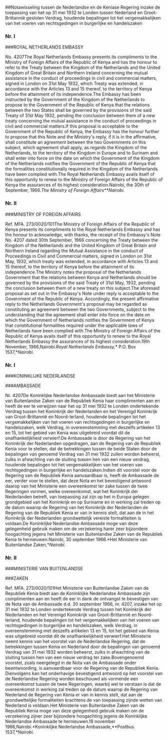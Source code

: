 <meta http-equiv='Content-Type' content='text/html; charset=utf-8' />

##Notawisseling tussen de Nederlandse en de Keniase Regering inzake de toepassing van het op 31 mei 1932 te Londen tussen Nederland en Groot-Brittannië gesloten Verdrag, houdende bepalingen tot het vergemakkelijken van het voeren van rechtsgedingen in burgerlijke en handelszaken

### Nr.  I  

###ROYAL NETHERLANDS EMBASSY

No. 4207The Royal Netherlands Embassy presents its compliments to the Ministry of Foreign Affairs of the Republic of Kenya and has the honour to refer to the Treaty between the Kingdom of the Netherlands and the United Kingdom of Great Britain and Northern Ireland concerning the mutual assistance in the conduct of proceedings in civil and commercial matters, signed in London on 31st May 1932, which Treaty was extended, in accordance with the Articles 13 and 15 thereof, to the territory of Kenya before the attainment of its independence.The Embassy has been instructed by the Government of the Kingdom of the Netherlands to propose to the Government of the Republic of Kenya that the relations between the two States shall be governed by the provisions of the said Treaty of 31st May 1932, pending the conclusion between them of a new treaty concerning the mutual assistance in the conduct of proceedings in civil and commercial matters.If this proposal is acceptable to the Government of the Republic of Kenya, the Embassy has the honour further to propose that this Note and the Ministry's reply, if it is in the affirmative, shall constitute an agreement between the two Governments on this subject, which agreement shall apply, as regards the Kingdom of the Netherlands, to the territory of the Kingdom in Europe and to Surinam and shall enter into force on the date on which the Government of the Kingdom of the Netherlands notifies the Government of the Republic of Kenya that the formalities constitutionally required in the Kingdom of the Netherlands have been complied with.The Royal Netherlands Embassy avails itself of this opportunity to renew to the Ministry of Foreign Affairs of the Republic of Kenya the assurances of its highest consideration.Nairobi, the 30th of September, 1966.*The Ministry of Foreign Affairs**Nairobi.*

### Nr.  II  

###MINISTRY OF FOREIGN AFFAIRS

Ref. MFA. 273/0020/101The Ministry of Foreign Affairs of the Republic of Kenya presents its compliments to the Royal Netherlands Embassy and has the honour to acknowledge, with thanks, the receipt of the Embassy's Note No. 4207 dated 30th September, 1966 concerning the Treaty between the Kingdom of the Netherlands and the United Kingdom of Great Britain and Northern Ireland regarding the Mutual Assistance in the conduct of Proceedings in Civil and Commercial matters, signed in London on 31st May, 1932, which treaty was extended, in accordance with Articles 13 and 15 thereof, to the territory of Kenya before the attainment of its independence.The Ministry notes the proposal of the Netherlands Government that the relations between Kenya and Netherlands should be governed by the provisions of the said Treaty of 31st May, 1932, pending the conclusion between them of a new treaty on this subject.The aforesaid proposal as set out in the Embassy's Note under reply is acceptable to the Government of the Republic of Kenya. Accordingly, the present affirmative reply to the Netherlands Government's proposal may be regarded as constituting an agreement between the two Governments, subject to the understanding that the agreement shall enter into force on the date on which the Government of Netherlands notifies the Government of Kenya that constitutional formalities required under the applicable laws of Netherlands have been complied with.The Ministry of Foreign Affairs of the Republic of Kenya avails itself of this opportunity to renew to the Royal Netherlands Embassy the assurances of its highest consideration.19th November, 1966,Nairobi.*Royal Netherlands Embassy,** P.O. Box 1537,**Nairobi.*

### Nr.  I  

###KONINKLIJKE NEDERLANDSE

###AMBASSADE

Nr. 4207De Koninklijke Nederlandse Ambassade biedt aan het Ministerie van Buitenlandse Zaken van de Republiek Kenia haar complimenten aan en heeft de eer te verwijzen naar het op 31 mei 1932 te Londen ondertekende Verdrag tussen het Koninkrijk der Nederlanden en het Verenigd Koninkrijk van Groot-Brittannië en Noord-Ierland, houdende bepalingen tot het vergemakkelijken van het voeren van rechtsgedingen in burgerlijke en handelszaken, welk Verdrag, in overeenstemming met deszelfs artikelen 13 en 15, tot het gebied van Kenia was uitgebreid voordat dit de onafhankelijkheid verwierf.De Ambassade is door de Regering van het Koninkrijk der Nederlanden opgedragen, aan de Regering van de Republiek Kenia voor te stellen, dat de betrekkingen tussen de beide Staten door de bepalingen van genoemd Verdrag van 31 mei 1932 zullen worden beheerst, zulks in afwachting van de sluiting tussen hen van een nieuw verdrag, houdende bepalingen tot het vergemakkelijken van het voeren van rechtsgedingen in burgerlijke en handelszaken.Indien dit voorstel voor de Regering van de Republiek Kenia aanvaardbaar is, heeft de Ambassade de eer, verder voor te stellen, dat deze Nota en het bevestigend antwoord daarop van het Ministerie een overeenkomst ter zake tussen de twee Regeringen vormen, welke overeenkomst, wat het Koninkrijk der Nederlanden betreft, van toepassing zal zijn op het in Europa gelegen grondgebied van het Koninkrijk en op Suriname en in werking zal treden op de datum waarop de Regering van het Koninkrijk der Nederlanden de Regering van de Republiek Kenia er van in kennis stelt, dat aan de in het Koninkrijk der Nederlanden grondwettelijk vereiste formaliteiten is voldaan.De Koninklijke Nederlandse Ambassade moge van deze gelegenheid gebruik maken om de verzekering harer zeer bijzondere hoogachting jegens het Ministerie van Buitenlandse Zaken van de Republiek Kenia te hernieuwen.Nairobi, 30 september 1966.*Het Ministerie van Buitenlandse Zaken,**Nairobi.*

### Nr.  II  

###MINISTERIE VAN BUITENLANDSE

###ZAKEN

Ref. MFA. 273/0020/101Het Ministerie van Buitenlandse Zaken van de Republiek Kenia biedt aan de Koninklijke Nederlandse Ambassade zijn complimenten aan en heeft de eer in dank de ontvangst te bevestigen van de Nota van de Ambassade d.d. 30 september 1966, nr. 4207, inzake het op 31 mei 1932 te Londen ondertekende Verdrag tussen het Koninkrijk der Nederlanden en het Verenigd Koninkrijk van Groot-Brittannië en Noord-Ierland, houdende bepalingen tot het vergemakkelijken van het voeren van rechtsgedingen in burgerlijke en handelszaken, welk Verdrag, in overeenstemming met deszelfs artikelen 13 en 15, tot het gebied van Kenia was uitgebreid voordat dit de onafhankelijkheid verwierf.Het Ministerie neemt kennis van het voorstel van de Nederlandse Regering, dat de betrekkingen tussen Kenia en Nederland door de bepalingen van genoemd Verdrag van 31 mei 1932 worden beheerst, zulks in afwachting van de sluiting tussen hen van een nieuw verdrag ter zake.Bovengenoemd voorstel, zoals neergelegd in de Nota van de Ambassade onder beantwoording, is aanvaardbaar voor de Regering van de Republiek Kenia. Dienvolgens kan het onderhavige bevestigend antwoord op het voorstel van de Nederlandse Regering worden beschouwd als vormende een overeenkomst tussen de twee Regeringen, waarbij wel te verstaan is dat de overeenkomst in werking zal treden op de datum waarop de Regering van Nederland de Regering van Kenia er van in kennis stelt, dat aan de grondwettelijke formaliteiten krachtens de van toepassing zijnde wetten van Nederland is voldaan.Het Ministerie van Buitenlandse Zaken van de Republiek Kenia moge van deze gelegenheid gebruik maken om de verzekering zijner zeer bijzondere hoogachting jegens de Koninklijke Nederlandse Ambassade te hernieuwen.19 november 1966,Nairobi.*Koninklijke Nederlandse Ambassade,**Postbus 1537,**Nairobi.* 
